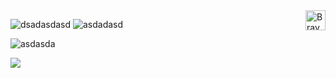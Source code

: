 <a href="https://youtube.com/shorts/SXHMnicI6Pg?feature=share" rel="nofollow">
  <img align="right" alt="Braydon's Facebook" width="32px" src="https://user-images.githubusercontent.com/47686437/168548113-b3cd4206-3281-445b-b7c6-bc0a3251293d.png" style="max-width: 100%;">
</a>

![dsadasdasd](https://duepy-stats.vercel.app/api?username=nathanielkatesimon&show_icons=true&theme=transparent&hide_border=true&line_height=35&custom_title=Nathaniel's%20Github%20Stats)
![asdadasd](https://duepy-stats.vercel.app/api/top-langs/?username=nathanielkatesimon&theme=transparent&hide_border=true&hide_title=true)

![asdasda](https://github-readme-streak-stats.herokuapp.com/?user=nathanielkatesimon&theme=transparent&hide_border=true&card_width=765)

<p align="left">
   <a href="https://skillicons.dev">
    <img src="https://skillicons.dev/icons?i=js,html,css,bootstrap,sass,vue,ruby,rails,mysql,postgresql,nuxt,nodejs,vercel,docker,git" />
   </a>
</p>
